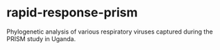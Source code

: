 # rapid-response-prism
Phylogenetic analysis of various respiratory viruses captured during the PRISM study in Uganda. 
